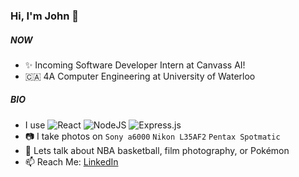 ### Hi, I'm John 👋

##### NOW

- ✨ Incoming Software Developer Intern at Canvass AI!
- 🇨🇦 4A Computer Engineering at University of Waterloo

##### BIO

- I use
 ![React](https://img.shields.io/badge/react-%2320232a.svg?logoWidth=10?style=for-the-badge&logo=react&logoColor=%2361DAFB)
 ![NodeJS](https://img.shields.io/badge/node.js-6DA55F?logoWidth=10?style=for-the-badge&logo=node.js&logoColor=white)
 ![Express.js](https://img.shields.io/badge/express.js-%23404d59.svg?logoWidth=10?style=for-the-badge&logo=express&logoColor=%2361DAFB)
- 📷 I take photos on `Sony a6000` `Nikon L35AF2` `Pentax Spotmatic`
- 💬 Lets talk about NBA basketball, film photography, or Pokémon
- 📫 Reach Me: [LinkedIn](https://www.linkedin.com/in/johnswyoon/)
